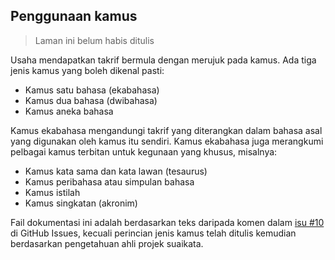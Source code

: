 ---
---

## Penggunaan kamus

> Laman ini belum habis ditulis

Usaha mendapatkan takrif bermula dengan merujuk pada kamus.
Ada tiga jenis kamus yang boleh dikenal pasti:

* Kamus satu bahasa (ekabahasa)
* Kamus dua bahasa (dwibahasa)
* Kamus aneka bahasa

Kamus ekabahasa mengandungi takrif yang diterangkan dalam
bahasa asal yang digunakan oleh kamus itu sendiri. Kamus
ekabahasa juga merangkumi pelbagai kamus terbitan untuk
kegunaan yang khusus, misalnya:

* Kamus kata sama dan kata lawan (tesaurus)
* Kamus peribahasa atau simpulan bahasa
* Kamus istilah
* Kamus singkatan (akronim)

Fail dokumentasi ini adalah berdasarkan teks daripada komen
dalam [isu #10][#10] di GitHub Issues, kecuali perincian
jenis kamus telah ditulis kemudian berdasarkan pengetahuan
ahli projek suaikata.


  [#10]: https://github.com/kmubiin/suaikata/issues/10
